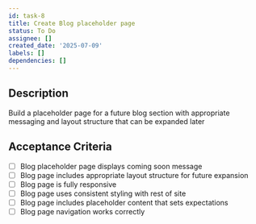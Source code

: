 ```yaml
---
id: task-8
title: Create Blog placeholder page
status: To Do
assignee: []
created_date: '2025-07-09'
labels: []
dependencies: []
---
```


## Description

Build a placeholder page for a future blog section with appropriate messaging and layout structure that can be expanded later

## Acceptance Criteria

- [ ] Blog placeholder page displays coming soon message
- [ ] Blog page includes appropriate layout structure for future expansion
- [ ] Blog page is fully responsive
- [ ] Blog page uses consistent styling with rest of site
- [ ] Blog page includes placeholder content that sets expectations
- [ ] Blog page navigation works correctly

